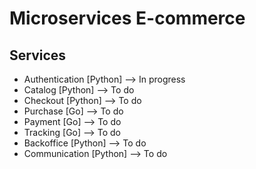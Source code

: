 # Microservices E-commerce

## Services
- Authentication [Python] --> In progress
- Catalog [Python] --> To do
- Checkout [Python] --> To do
- Purchase [Go] --> To do
- Payment [Go] --> To do
- Tracking [Go] --> To do
- Backoffice [Python] --> To do
- Communication [Python] --> To do

